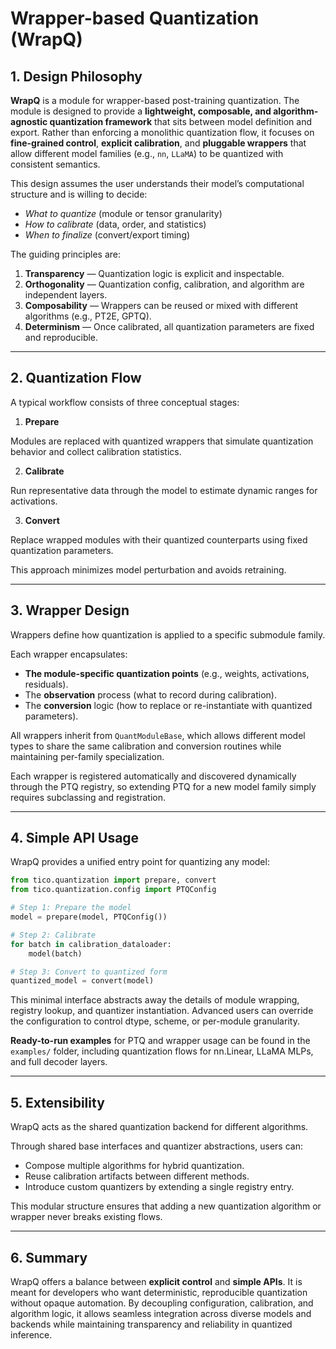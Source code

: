 # Wrapper-based Quantization (WrapQ)

## 1. Design Philosophy

**WrapQ** is a module for wrapper-based post-training quantization. The module is designed to provide 
 a **lightweight, composable, and algorithm-agnostic quantization framework** that sits between model
 definition and export. Rather than enforcing a monolithic quantization flow, it focuses on
**fine-grained control**, **explicit calibration**, and **pluggable wrappers** that allow different model 
families (e.g., `nn`, `LLaMA`) to be quantized with consistent semantics.

This design assumes the user understands their model’s computational structure and is willing to decide:

- _What to quantize_ (module or tensor granularity)
- _How to calibrate_ (data, order, and statistics)
- _When to finalize_ (convert/export timing)

The guiding principles are:

1. **Transparency** — Quantization logic is explicit and inspectable.
2. **Orthogonality** — Quantization config, calibration, and algorithm are independent layers.
3. **Composability** — Wrappers can be reused or mixed with different algorithms (e.g., PT2E, GPTQ).
4. **Determinism** — Once calibrated, all quantization parameters are fixed and reproducible.

---

## 2. Quantization Flow

A typical workflow consists of three conceptual stages:

1. **Prepare**

Modules are replaced with quantized wrappers that simulate quantization behavior and collect calibration statistics.

2. **Calibrate**

Run representative data through the model to estimate dynamic ranges for activations.

3. **Convert**

Replace wrapped modules with their quantized counterparts using fixed quantization parameters.

This approach minimizes model perturbation and avoids retraining.

---

## 3. Wrapper Design

Wrappers define how quantization is applied to a specific submodule family.

Each wrapper encapsulates:

- **The module-specific quantization points** (e.g., weights, activations, residuals).
- The **observation** process (what to record during calibration).
- The **conversion** logic (how to replace or re-instantiate with quantized parameters).

All wrappers inherit from `QuantModuleBase`, which allows different model types to share the 
same calibration and conversion routines while maintaining per-family specialization.

Each wrapper is registered automatically and discovered dynamically through the PTQ registry, 
so extending PTQ for a new model family simply requires subclassing and registration.

---

## 4. Simple API Usage

WrapQ provides a unified entry point for quantizing any model:

```python
from tico.quantization import prepare, convert
from tico.quantization.config import PTQConfig

# Step 1: Prepare the model
model = prepare(model, PTQConfig())

# Step 2: Calibrate
for batch in calibration_dataloader:
    model(batch)

# Step 3: Convert to quantized form
quantized_model = convert(model)
```

This minimal interface abstracts away the details of module wrapping, registry lookup, 
 and quantizer instantiation. Advanced users can override the configuration to control 
dtype, scheme, or per-module granularity.

**Ready-to-run examples** for PTQ and wrapper usage can be found in the `examples/` folder,
including quantization flows for nn.Linear, LLaMA MLPs, and full decoder layers.

---

## 5. Extensibility

WrapQ acts as the shared quantization backend for different algorithms.

Through shared base interfaces and quantizer abstractions, users can:

- Compose multiple algorithms for hybrid quantization.
- Reuse calibration artifacts between different methods.
- Introduce custom quantizers by extending a single registry entry.

This modular structure ensures that adding a new quantization algorithm or wrapper 
 never breaks existing flows.

---

## 6. Summary

WrapQ offers a balance between **explicit control** and **simple APIs**. It is meant for 
 developers who want deterministic, reproducible quantization without opaque automation.
By decoupling configuration, calibration, and algorithm logic, it allows seamless 
integration across diverse models and backends while maintaining transparency and 
reliability in quantized inference.